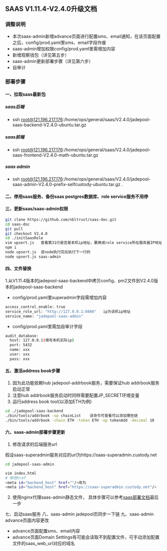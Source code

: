 ## SAAS V1.11.4-V2.4.0升级文档
### 调整说明
- 本次saas-admin新增advance页面进行配置sms、email通知，在该页面配置之后，config/prod.yaml里sms、email字段作废
- saas-admin增加权限config/prod.yaml里需增加内容
- 新增观察钱包（详见第五步）
- saas-admin更新部署步骤（详见第六步）
- 自审计
### 部署步骤
#### 一、拉取saas最新包
##### saas后端
- ssh root@121.196.217.176:/home/ops/general/saas/V2.4.0/jadepool-saas-backend-V2.4.0-ubuntu.tar.gz
##### saas前端
- ssh root@121.196.217.176:/home/ops/general/saas/V2.4.0/jadepool-saas-frontend-V2.4.0-math-ubuntu.tar.gz
##### saas admin
- ssh root@121.196.217.176:/home/ops/general/saas/V2.4.0/jadepool-saas-admin-V2.4.0-prefix-selfcustody-ubuntu.tar.gz .
#### 二、停用saas服务、备份saas postgres数据库、role service服务不用停
#### 三、更新saas/saas-admin权限
```bash
git clone https://github.com/nbltrust/saas-doc.git
cd saas-doc
git pull
git checkout V2.4.0
cd ./initSaasRole
vim upsert.js   查看第31行是否是本机ip地址，要换成role service所在服务器IP地址
npm i
node upsert.js  该node执行完后执行下一行的
node upsert.js saas-admin
```
#### 四、文件替换
1.从V1.11.4版本的jadepool-saas-backend中拷贝config、pm2文件到V2.4.0版本的jadepool-saas-backend
- config/prod.yaml里superadmin字段需增加内容
```bash
access_control_enable: true
service_role_url: "http://127.0.0.1:6666"   ip为该机ip地址
service_name: "jadepool-saas-admin"
```
- config/prod.yaml里需加自审计字段
```bash
audit_database:
  host: 127.0.0.1(填写本机实际ip)
  port: 5432
  name: xxx
  user: xxx
  pass: xxx
```
#### 五、激活address book步骤
1. 因为此功能依赖hub jadepool-addrbook服务，需要保证hub addrbook服务启动正常
2. 注意hub addrbook服务启动时同样需要配置JP_SECRET环境变量
3. 运行address book tool(以添加ETH为例)
```bash
cd ./jadepool-saas-backend
./bin/tools/addrbook -op chainList    该命令可查看可以添加哪些链
./bin/tools/addrbook -chain ETH -token ETH -op tokenAdd -decimal 18      该命令添加具体的链
```
#### 六、saas-admin部署步骤更新

1. 修改请求的后端服务url

假设saas-superadmin服务对应的url为https://saas-superadmin.custody.net
```bash
cd jadepool-saas-admin

vim index.html
# 修改href
<meta id="backend_host" href=""/>改为
<meta id="backend_host" href="https://saas-superadmin.custody.net"/>
```

2. 使用nginx代理saas-admin静态文件， 具体步骤可以参考[saas部署文档](https://github.com/nbltrust/saas-doc/blob/master/Chinese/saas%E9%83%A8%E7%BD%B2%E6%96%87%E6%A1%A3.md)最后一步

七、启动saas服务
八、saas-admin jadepool页同步一下链
九、saas-admin advance页面内容更改
- advance页面配置sms、email内容
- advance页面Domain Settings有可能会读取不到配置文件，可手动添加配置文件的saas_web_url对应的域名










